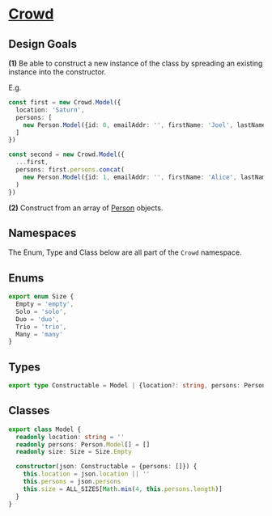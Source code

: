 # [Crowd](https://github.com/joeldalley/typescript-examples/blob/master/src/lib/model/Crowd.ts)

## Design Goals

**(1)** Be able to construct a new instance of the class by spreading an existing instance into the constructor.

E.g.
```typescript
const first = new Crowd.Model({
  location: 'Saturn',
  persons: [
    new Person.Model({id: 0, emailAddr: '', firstName: 'Joel', lastName: ''})
  ]
})

const second = new Crowd.Model({
  ...first,
  persons: first.persons.concat(
    new Person.Model({id: 1, emailAddr: '', firstName: 'Alice', lastName: 'D'})
  )
})
```

**(2)**  Construct from an array of [Person](https://github.com/joeldalley/typescript-examples/blob/master/src/lib/model/Person.ts) objects.

## Namespaces

The Enum, Type and Class below are all part of the `Crowd` namespace.

## Enums

```typescript
export enum Size {
  Empty = 'empty',
  Solo = 'solo',
  Duo = 'duo',
  Trio = 'trio',
  Many = 'many'
}
```

## Types

```typescript
export type Constructable = Model | {location?: string, persons: Person.Model[]}
```

## Classes

```typescript
export class Model {
  readonly location: string = ''
  readonly persons: Person.Model[] = []
  readonly size: Size = Size.Empty

  constructor(json: Constructable = {persons: []}) {
    this.location = json.location || ''
    this.persons = json.persons
    this.size = ALL_SIZES[Math.min(4, this.persons.length)]
  }
}
```
